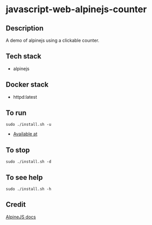 # javascript-web-alpinejs-counter

## Description
A demo of alpinejs using a clickable counter.

## Tech stack
- alpinejs

## Docker stack
- httpd:latest

## To run
`sudo ./install.sh -u`
- [Available at](http://localhost)

## To stop
`sudo ./install.sh -d`

## To see help
`sudo ./install.sh -h`

## Credit
[AlpineJS docs](https://alpinejs.dev/start-here)